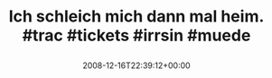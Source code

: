 ---
retweeted: false
source: <a href="http://twitter.com" rel="nofollow">Twitter Web Client</a>
entities:
  hashtags:
  - text: trac
    indices:
    - '33'
    - '38'
  - text: tickets
    indices:
    - '39'
    - '47'
  - text: irrsin
    indices:
    - '48'
    - '55'
  - text: muede
    indices:
    - '56'
    - '62'
  symbols: []
  user_mentions: []
  urls: []
display_text_range:
- '0'
- '62'
favorite_count: '0'
id_str: '1061590072'
truncated: false
retweet_count: '0'
id: '1061590072'
created_at: Tue Dec 16 22:39:12 +0000 2008
favorited: false
full_text: 'Ich schleich mich dann mal heim. #trac #tickets #irrsin #muede'
lang: de
tags:
- trac
- tickets
- irrsin
- muede
- pesos/twitter
date: '2008-12-16T22:39:12+00:00'
src: https://twitter.com/bascht/status/1061590072
original_url: https://twitter.com/bascht/status/1061590072
type: twitter_tweet
text: 'Ich schleich mich dann mal heim. #trac #tickets #irrsin #muede'
title: 'Ich schleich mich dann mal heim. #trac #tickets #irrsin #muede

  '

---